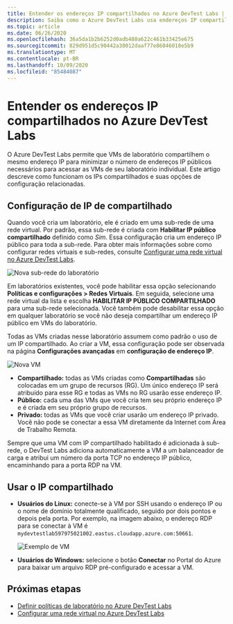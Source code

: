 ```yaml
---
title: Entender os endereços IP compartilhados no Azure DevTest Labs | Microsoft Docs
description: Saiba como o Azure DevTest Labs usa endereços IP compartilhados para minimizar os endereços IP públicos necessários para acessar as VMs de seu laboratório.
ms.topic: article
ms.date: 06/26/2020
ms.openlocfilehash: 36a5da1b2b6252d0adb480a622c461b33425e675
ms.sourcegitcommit: 829d951d5c90442a38012daaf77e86046018e5b9
ms.translationtype: MT
ms.contentlocale: pt-BR
ms.lasthandoff: 10/09/2020
ms.locfileid: "85484087"
---
```

# <a name="understand-shared-ip-addresses-in-azure-devtest-labs"></a>Entender os endereços IP compartilhados no Azure DevTest Labs

O Azure DevTest Labs permite que VMs de laboratório compartilhem o mesmo endereço IP para minimizar o número de endereços IP públicos necessários para acessar as VMs de seu laboratório individual.  Este artigo descreve como funcionam os IPs compartilhados e suas opções de configuração relacionadas.

## <a name="shared-ip-setting"></a>Configuração de IP de compartilhado

Quando você cria um laboratório, ele é criado em uma sub-rede de uma rede virtual.  Por padrão, essa sub-rede é criada com **Habilitar IP público compartilhado** definido como *Sim*.  Essa configuração cria um endereço IP público para toda a sub-rede.  Para obter mais informações sobre como configurar redes virtuais e sub-redes, consulte [Configurar uma rede virtual no Azure DevTest Labs](devtest-lab-configure-vnet.md).

![Nova sub-rede do laboratório](media/devtest-lab-shared-ip/lab-subnet.png)

Em laboratórios existentes, você pode habilitar essa opção selecionando **Políticas e configurações > Redes Virtuais**. Em seguida, selecione uma rede virtual da lista e escolha **HABILITAR IP PÚBLICO COMPARTILHADO** para uma sub-rede selecionada. Você também pode desabilitar essa opção em qualquer laboratório se você não deseja compartilhar um endereço IP público em VMs do laboratório.

Todas as VMs criadas nesse laboratório assumem como padrão o uso de um IP compartilhado.  Ao criar a VM, essa configuração pode ser observada na página **Configurações avançadas** em **configuração de endereço IP**.

![Nova VM](media/devtest-lab-shared-ip/new-vm.png)

- **Compartilhado:** todas as VMs criadas como **Compartilhadas** são colocadas em um grupo de recursos (RG). Um único endereço IP será atribuído para esse RG e todas as VMs no RG usarão esse endereço IP.
- **Público:** cada uma das VMs que você cria tem seu próprio endereço IP e é criada em seu próprio grupo de recursos.
- **Privado:** todas as VMs que você criar usarão um endereço IP privado. Você não pode se conectar a essa VM diretamente da Internet com Área de Trabalho Remota.

Sempre que uma VM com IP compartilhado habilitado é adicionada à sub-rede, o DevTest Labs adiciona automaticamente a VM a um balanceador de carga e atribui um número da porta TCP no endereço IP público, encaminhando para a porta RDP na VM.  

## <a name="using-the-shared-ip"></a>Usar o IP compartilhado

- **Usuários do Linux:** conecte-se à VM por SSH usando o endereço IP ou o nome de domínio totalmente qualificado, seguido por dois pontos e depois pela porta. Por exemplo, na imagem abaixo, o endereço RDP para se conectar à VM é `mydevtestlab597975021002.eastus.cloudapp.azure.com:50661`.

  ![Exemplo de VM](media/devtest-lab-shared-ip/vm-info.png)

- **Usuários do Windows:** selecione o botão **Conectar** no Portal do Azure para baixar um arquivo RDP pré-configurado e acessar a VM.

## <a name="next-steps"></a>Próximas etapas

* [Definir políticas de laboratório no Azure DevTest Labs](devtest-lab-set-lab-policy.md)
* [Configurar uma rede virtual no Azure DevTest Labs](devtest-lab-configure-vnet.md)





